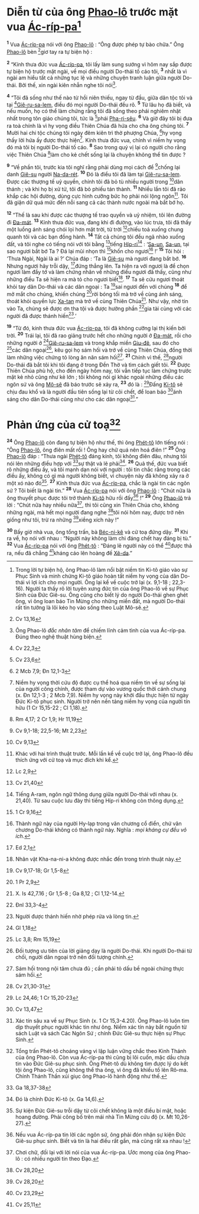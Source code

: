 # Diễn từ của ông [Phao-lô]() trước mặt vua [Ác-ríp-pa]()[^1-4224e032-c5f6-4445-b615-a01b2260fb99]
<sup><b>1</b></sup> Vua [Ác-ríp-pa]() nói với ông [Phao-lô]() : “Ông được phép tự bào chữa.” Ông [Phao-lô]() bèn [^1@-4224e032-c5f6-4445-b615-a01b2260fb99]giơ tay ra tự biện hộ :

<sup><b>2</b></sup> “Kính thưa đức vua [Ác-ríp-pa](), tôi lấy làm sung sướng vì hôm nay sắp được tự biện hộ trước mặt ngài, về mọi điều người Do-thái tố cáo tôi, <sup><b>3</b></sup> nhất là vì ngài am hiểu tất cả những tục lệ và những chuyện tranh luận giữa người Do-thái. Bởi thế, xin ngài kiên nhẫn nghe tôi nói[^2-4224e032-c5f6-4445-b615-a01b2260fb99].

<sup><b>4</b></sup> “Tôi đã sống như thế nào từ hồi niên thiếu, ngay từ đầu, giữa dân tộc tôi và tại [^2@-4224e032-c5f6-4445-b615-a01b2260fb99][Giê-ru-sa-lem](), điều đó mọi người Do-thái đều rõ. <sup><b>5</b></sup> Từ lâu họ đã biết, và nếu muốn, họ có thể làm chứng rằng tôi đã sống theo phái nghiêm nhặt nhất trong tôn giáo chúng tôi, tức là [^3@-4224e032-c5f6-4445-b615-a01b2260fb99]phái [Pha-ri-sêu](). <sup><b>6</b></sup> Và giờ đây tôi bị đưa ra toà chính là vì hy vọng điều Thiên Chúa đã hứa cho cha ông chúng tôi. <sup><b>7</b></sup> Mười hai chi tộc chúng tôi ngày đêm kiên trì thờ phượng Chúa, [^4@-4224e032-c5f6-4445-b615-a01b2260fb99]hy vọng thấy lời hứa ấy được thực hiện[^3-4224e032-c5f6-4445-b615-a01b2260fb99]. Kính thưa đức vua, chính vì niềm hy vọng đó mà tôi bị người Do-thái tố cáo. <sup><b>8</b></sup> Sao trong quý vị lại có người cho rằng việc Thiên Chúa [^5@-4224e032-c5f6-4445-b615-a01b2260fb99]làm cho kẻ chết sống lại là chuyện không thể tin được ?

<sup><b>9</b></sup> “Về phần tôi, trước kia tôi nghĩ rằng phải dùng mọi cách để [^6@-4224e032-c5f6-4445-b615-a01b2260fb99]chống lại danh [Giê-su]() người [Na-da-rét](). <sup><b>10</b></sup> Đó là điều tôi đã làm tại [Giê-ru-sa-lem](). Được các thượng tế uỷ quyền, chính tôi đã bỏ tù nhiều người trong [^7@-4224e032-c5f6-4445-b615-a01b2260fb99]dân thánh ; và khi họ bị xử tử, tôi đã bỏ phiếu tán thành. <sup><b>11</b></sup> Nhiều lần tôi đã rảo khắp các hội đường, dùng cực hình cưỡng bức họ phải nói lộng ngôn[^4-4224e032-c5f6-4445-b615-a01b2260fb99]. Tôi đã giận dữ quá mức đến nỗi sang cả các thành nước ngoài mà bắt bớ họ.

<sup><b>12</b></sup> “Thế là sau khi được các thượng tế trao quyền và uỷ nhiệm, tôi lên đường đi [Đa-mát](). <sup><b>13</b></sup> Kính thưa đức vua, đang khi đi đường, vào lúc trưa, tôi đã thấy một luồng ánh sáng chói lọi hơn mặt trời, từ trời [^8@-4224e032-c5f6-4445-b615-a01b2260fb99]chiếu toả xuống chung quanh tôi và các bạn đồng hành. <sup><b>14</b></sup> Tất cả chúng tôi đều ngã nhào xuống đất, và tôi nghe có tiếng nói với tôi bằng [^9@-4224e032-c5f6-4445-b615-a01b2260fb99]tiếng [Híp-ri]()[^5-4224e032-c5f6-4445-b615-a01b2260fb99] : ‘[Sa-un](), [Sa-un](), tại sao ngươi bắt bớ Ta ? Đá lại mũi nhọn thì [^10@-4224e032-c5f6-4445-b615-a01b2260fb99]khốn cho ngươi[^6-4224e032-c5f6-4445-b615-a01b2260fb99] !’ <sup><b>15</b></sup> Tôi hỏi : ‘Thưa Ngài, Ngài là ai ?’ Chúa đáp : ‘Ta là [Giê-su]() mà ngươi đang bắt bớ. <sup><b>16</b></sup> Nhưng ngươi hãy trỗi dậy, [^11@-4224e032-c5f6-4445-b615-a01b2260fb99]đứng thẳng lên. Ta hiện ra với ngươi là để chọn ngươi làm đầy tớ và làm chứng nhân về những điều ngươi đã thấy, cũng như những điều Ta sẽ hiện ra mà tỏ cho ngươi biết[^7-4224e032-c5f6-4445-b615-a01b2260fb99]. <sup><b>17</b></sup> Ta sẽ cứu ngươi thoát khỏi tay dân Do-thái và các dân ngoại : Ta [^12@-4224e032-c5f6-4445-b615-a01b2260fb99]sai ngươi đến với chúng <sup><b>18</b></sup> để mở mắt cho chúng, khiến chúng [^13@-4224e032-c5f6-4445-b615-a01b2260fb99]rời bóng tối mà trở về cùng ánh sáng, thoát khỏi quyền lực [Xa-tan]() mà trở về cùng Thiên Chúa[^8-4224e032-c5f6-4445-b615-a01b2260fb99]. Như vậy, nhờ tin vào Ta, chúng sẽ được ơn tha tội và được hưởng phần [^14@-4224e032-c5f6-4445-b615-a01b2260fb99]gia tài cùng với các người đã được thánh hiến[^9-4224e032-c5f6-4445-b615-a01b2260fb99].’

<sup><b>19</b></sup> “Từ đó, kính thưa đức vua [Ác-ríp-pa](), tôi đã không cưỡng lại thị kiến bởi trời. <sup><b>20</b></sup> Trái lại, tôi đã rao giảng trước hết cho những người ở [Đa-mát](), rồi cho những người ở [^15@-4224e032-c5f6-4445-b615-a01b2260fb99][Giê-ru-sa-lem]() và trong khắp miền [Giu-đê](), sau đó cho [^16@-4224e032-c5f6-4445-b615-a01b2260fb99]các dân ngoại[^10-4224e032-c5f6-4445-b615-a01b2260fb99], kêu gọi họ sám hối và trở về cùng Thiên Chúa, đồng thời làm những việc chứng tỏ lòng ăn năn sám hối[^11-4224e032-c5f6-4445-b615-a01b2260fb99]. <sup><b>21</b></sup> Chính vì thế, [^17@-4224e032-c5f6-4445-b615-a01b2260fb99]người Do-thái đã bắt tôi khi tôi đang ở trong Đền Thờ và tìm cách giết tôi. <sup><b>22</b></sup> Được Thiên Chúa phù hộ, cho đến ngày hôm nay, tôi vẫn tiếp tục làm chứng trước mặt kẻ nhỏ cũng như kẻ lớn ; tôi không nói gì khác ngoài những điều các ngôn sứ và ông [Mô-sê]() đã báo trước sẽ xảy ra, <sup><b>23</b></sup> đó là : [^18@-4224e032-c5f6-4445-b615-a01b2260fb99]Đấng [Ki-tô]() sẽ chịu đau khổ và là người đầu tiên sống lại từ cõi chết, để loan báo [^19@-4224e032-c5f6-4445-b615-a01b2260fb99]ánh sáng cho dân Do-thái cũng như cho các dân ngoại[^12-4224e032-c5f6-4445-b615-a01b2260fb99].”


# Phản ứng của cử toạ[^13-4224e032-c5f6-4445-b615-a01b2260fb99]
<sup><b>24</b></sup> Ông [Phao-lô]() còn đang tự biện hộ như thế, thì ông [Phét-tô]() lớn tiếng nói : “Ông [Phao-lô](), ông điên mất rồi ! Ông hay chữ quá nên hoá điên !” <sup><b>25</b></sup> Ông [Phao-lô]() đáp : “Thưa ngài [Phét-tô]() đáng kính, tôi không điên đâu, nhưng tôi nói lên những điều hợp với [^20@-4224e032-c5f6-4445-b615-a01b2260fb99]sự thật và lẽ phải[^14-4224e032-c5f6-4445-b615-a01b2260fb99]. <sup><b>26</b></sup> Quả thế, đức vua biết rõ những điều ấy, và tôi mạnh dạn nói với người : tôi tin chắc rằng trong các điều ấy, không có gì mà người không biết, vì chuyện này đã không xảy ra ở một xó nào đó[^15-4224e032-c5f6-4445-b615-a01b2260fb99]. <sup><b>27</b></sup> Kính thưa đức vua [Ác-ríp-pa](), chắc là ngài tin các ngôn sứ ? Tôi biết là ngài tin.” <sup><b>28</b></sup> Vua [Ác-ríp-pa]() nói với ông [Phao-lô]() : “Chút nữa là ông thuyết phục được tôi trở thành [Ki-tô]() hữu rồi đấy[^16-4224e032-c5f6-4445-b615-a01b2260fb99] !” <sup><b>29</b></sup> Ông [Phao-lô]() trả lời : “Chút nữa hay nhiều nữa[^17-4224e032-c5f6-4445-b615-a01b2260fb99], thì tôi cũng xin Thiên Chúa cho, không những ngài, mà hết mọi người đang nghe [^21@-4224e032-c5f6-4445-b615-a01b2260fb99]tôi nói hôm nay, được trở nên giống như tôi, trừ ra những [^22@-4224e032-c5f6-4445-b615-a01b2260fb99]xiềng xích này !”

<sup><b>30</b></sup> Bấy giờ nhà vua, ông tổng trấn, bà [Béc-ni-kê]() và cử toạ đứng dậy. <sup><b>31</b></sup> Khi ra về, họ nói với nhau : “Người này không làm chi đáng chết hay đáng bị tù.” <sup><b>32</b></sup> Vua [Ác-ríp-pa]() nói với ông [Phét-tô]() : “Đáng lẽ người này có thể [^23@-4224e032-c5f6-4445-b615-a01b2260fb99]được thả ra, nếu đã chẳng [^24@-4224e032-c5f6-4445-b615-a01b2260fb99]kháng cáo lên hoàng đế [Xê-da]().”

[^1-4224e032-c5f6-4445-b615-a01b2260fb99]: Trong lời tự biện hộ, ông Phao-lô làm nổi bật niềm tin Ki-tô giáo vào sự Phục Sinh và minh chứng Ki-tô giáo hoàn tất niềm hy vọng của dân Do-thái vì lợi ích cho mọi người. Ông lại kể về cuộc trở lại (x. 9,1-18 ; 22,3-16). Người ta thấy rõ lời tuyên xưng đức tin của ông Phao-lô về sự Phục Sinh của Đức Giê-su. Ông cũng cho biết lý do người Do-thái ghen ghét ông, vì ông loan báo Tin Mừng cho những miền đất, mà người Do-thái rất tin tưởng là lôi kéo họ vào sống theo Luật Mô-sê.
[^2-4224e032-c5f6-4445-b615-a01b2260fb99]: Ông Phao-lô *đắc nhân tâm* để chiếm lĩnh cảm tình của vua Ác-ríp-pa. Đúng theo nghệ thuật hùng biện.
[^3-4224e032-c5f6-4445-b615-a01b2260fb99]: Niềm hy vọng thời cứu độ được cụ thể hoá qua niềm tin về sự sống lại của người công chính, được tham dự vào vương quốc thời cánh chung (x. Đn 12,1-3 ; 2 Mcb 7,9). Niềm hy vọng này khởi đầu thực hiện từ ngày Đức Ki-tô phục sinh. Người trở nên nền tảng niềm hy vọng của người tín hữu (1 Cr 15,15-22 ; Cl 1,18).
[^4-4224e032-c5f6-4445-b615-a01b2260fb99]: Khác với hai trình thuật trước. Mỗi lần kể về cuộc trở lại, ông Phao-lô đều thích ứng với cử toạ và mục đích khi kể.
[^5-4224e032-c5f6-4445-b615-a01b2260fb99]: Tiếng A-ram, ngôn ngữ thông dụng giữa người Do-thái với nhau (x. 21,40). Từ sau cuộc lưu đày thì tiếng Híp-ri không còn thông dụng.
[^6-4224e032-c5f6-4445-b615-a01b2260fb99]: Thành ngữ này của người Hy-lạp trong văn chương cổ điển, chứ văn chương Do-thái không có thành ngữ này. Nghĩa : *mọi kháng cự đều vô ích*.
[^7-4224e032-c5f6-4445-b615-a01b2260fb99]: Nhân vật Kha-na-ni-a không được nhắc đến trong trình thuật này.
[^8-4224e032-c5f6-4445-b615-a01b2260fb99]: X. Is 42,7.16 ; Gr 1,5-8 ; Ga 8,12 ; Cl 1,12-14.
[^9-4224e032-c5f6-4445-b615-a01b2260fb99]: Người được thánh hiến nhờ phép rửa và lòng tin.
[^10-4224e032-c5f6-4445-b615-a01b2260fb99]: Đối tượng ưu tiên của lời giảng dạy là người Do-thái. Khi người Do-thái từ chối, người dân ngoại trở nên đối tượng chính.
[^11-4224e032-c5f6-4445-b615-a01b2260fb99]: Sám hối trong nội tâm chưa đủ ; cần phải tỏ dấu bề ngoài chứng thực sám hối.
[^12-4224e032-c5f6-4445-b615-a01b2260fb99]: Xác tín sâu xa về sự Phục Sinh (x. 1 Cr 15,3-4.20). Ông Phao-lô luôn tìm dịp thuyết phục người khác tin như ông. Niềm xác tín này bắt nguồn từ sách Luật và sách Các Ngôn Sứ ; chính Đức Giê-su thực hiện sự Phục Sinh.
[^13-4224e032-c5f6-4445-b615-a01b2260fb99]: Tổng trấn Phét-tô choáng váng vì lập luận vững chắc theo Kinh Thánh của ông Phao-lô. Còn vua Ác-ríp-pa thì cũng bị lôi cuốn, mặc dầu chưa tin vào Đức Giê-su phục sinh. Ông Phét-tô dù không tìm được lý do kết tội ông Phao-lô, cũng không thể tha ông, vì ông đã khiếu tố lên Rô-ma. Chính Thánh Thần xúi giục ông Phao-lô hành động như thế.
[^14-4224e032-c5f6-4445-b615-a01b2260fb99]: Đó là chính Đức Ki-tô (x. Ga 14,6).
[^15-4224e032-c5f6-4445-b615-a01b2260fb99]: Sự kiện Đức Giê-su trỗi dậy từ cõi chết không là một điều bí mật, hoặc hoang đường. Phải công bố trên mái nhà Tin Mừng cứu độ (x. Mt 10,26-27).
[^16-4224e032-c5f6-4445-b615-a01b2260fb99]: Nếu vua Ác-ríp-pa tin lời các ngôn sứ, ông phải đón nhận sự kiện Đức Giê-su phục sinh. Biết và tin là hai điều rất gần, mà cũng rất xa nhau !
[^17-4224e032-c5f6-4445-b615-a01b2260fb99]: Chơi chữ, đối lại với lời nói của vua Ác-ríp-pa. Ước mong của ông Phao-lô : có nhiều người tin theo Đạo.
[^1@-4224e032-c5f6-4445-b615-a01b2260fb99]: Cv 13,16
[^2@-4224e032-c5f6-4445-b615-a01b2260fb99]: Cv 22,3
[^3@-4224e032-c5f6-4445-b615-a01b2260fb99]: Cv 23,6
[^4@-4224e032-c5f6-4445-b615-a01b2260fb99]: 2 Mcb 7,9; Đn 12,1-3
[^5@-4224e032-c5f6-4445-b615-a01b2260fb99]: Rm 4,17; 2 Cr 1,9; Hr 11,19
[^6@-4224e032-c5f6-4445-b615-a01b2260fb99]: Cv 9,1-18; 22,5-16; Mt 2,23
[^7@-4224e032-c5f6-4445-b615-a01b2260fb99]: Cv 9,13
[^8@-4224e032-c5f6-4445-b615-a01b2260fb99]: Lc 2,9
[^9@-4224e032-c5f6-4445-b615-a01b2260fb99]: Cv 21,40
[^10@-4224e032-c5f6-4445-b615-a01b2260fb99]: 1 Cr 9,16
[^11@-4224e032-c5f6-4445-b615-a01b2260fb99]: Ed 2,1
[^12@-4224e032-c5f6-4445-b615-a01b2260fb99]: Cv 9,17-18; Gr 1,5-8
[^13@-4224e032-c5f6-4445-b615-a01b2260fb99]: 1 Pr 2,9
[^14@-4224e032-c5f6-4445-b615-a01b2260fb99]: Đnl 33,3-4
[^15@-4224e032-c5f6-4445-b615-a01b2260fb99]: Gl 1,18
[^16@-4224e032-c5f6-4445-b615-a01b2260fb99]: Lc 3,8; Rm 15,19
[^17@-4224e032-c5f6-4445-b615-a01b2260fb99]: Cv 21,30-31
[^18@-4224e032-c5f6-4445-b615-a01b2260fb99]: Lc 24,46; 1 Cr 15,20-23
[^19@-4224e032-c5f6-4445-b615-a01b2260fb99]: Cv 13,47
[^20@-4224e032-c5f6-4445-b615-a01b2260fb99]: Ga 18,37-38
[^21@-4224e032-c5f6-4445-b615-a01b2260fb99]: Cv 28,20
[^22@-4224e032-c5f6-4445-b615-a01b2260fb99]: Cv 28,20
[^23@-4224e032-c5f6-4445-b615-a01b2260fb99]: Cv 23,29
[^24@-4224e032-c5f6-4445-b615-a01b2260fb99]: Cv 25,11
